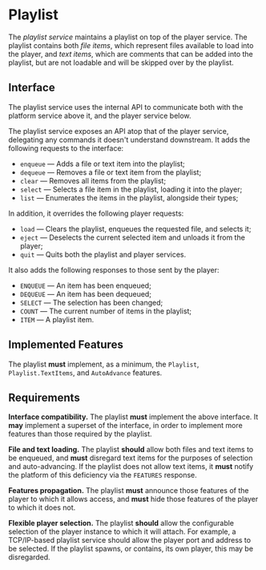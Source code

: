 # Playlist

The _playlist service_ maintains a playlist on top of the player service.  The
playlist contains both _file items_, which represent files available to load
into the player, and _text items_, which are comments that can be added into the
playlist, but are not loadable and will be skipped over by the playlist.

## Interface

The playlist service uses the internal API to communicate both with the platform
service above it, and the player service below.

The playlist service exposes an API atop that of the player service, delegating
any commands it doesn't understand downstream.  It adds the following requests
to the interface:

* `enqueue` — Adds a file or text item into the playlist;
* `dequeue` — Removes a file or text item from the playlist;
* `clear` — Removes all items from the playlist;
* `select` — Selects a file item in the playlist, loading it into the player;
* `list` — Enumerates the items in the playlist, alongside their types;

In addition, it overrides the following player requests:

* `load` — Clears the playlist, enqueues the requested file, and selects it;
* `eject` — Deselects the current selected item and unloads it from the player;
* `quit` — Quits both the playlist and player services.

It also adds the following responses to those sent by the player:

* `ENQUEUE` — An item has been enqueued;
* `DEQUEUE` — An item has been dequeued;
* `SELECT` — The selection has been changed;
* `COUNT` — The current number of items in the playlist;
* `ITEM` — A playlist item.

## Implemented Features

The playlist __must__ implement, as a minimum, the `Playlist`,
`Playlist.TextItems`, and `AutoAdvance` features.

## Requirements

__Interface compatibility.__  The playlist __must__ implement the above
interface. It __may__ implement a superset of the interface, in order to
implement more features than those required by the playlist.

__File and text loading.__  The playlist __should__ allow both files and text
items to be enqueued, and __must__ disregard text items for the purposes of
selection and auto-advancing.  If the playlist does not allow text items, it
__must__ notify the platform of this deficiency via the `FEATURES` response.

__Features propagation.__  The playlist __must__ announce those features of the
player to which it allows access, and __must__ hide those features of the player
to which it does not.

__Flexible player selection.__  The playlist __should__ allow the configurable
selection of the player instance to which it will attach.  For example, a
TCP/IP-based playlist service should allow the player port and address to be
selected.  If the playlist spawns, or contains, its own player, this may be
disregarded.
